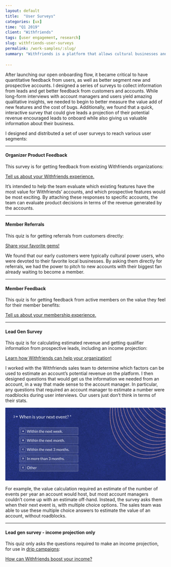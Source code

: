 ```yaml
---
layout: default
title:  "User Surveys"
categories: [ux]
time: "Q1 2019"
client: "Withfriends"
tags: [user engagement, research]
slug: withfriends-user-surveys
permalink: /work-samples/:slug/
summary: "Withfriends is a platform that allows cultural businesses and organizations to sell memberships. During Y Combinator, it became critical to collect qualitative and qualitative user feedback."

---
```


After launching our open onboarding flow, it became critical to have quantitative feedback from users, as well as better segment new and prospective accounts. I designed a series of surveys to collect information from leads and get better feedback from customers and accounts. While long-form interviews with account managers and users yield amazing qualitative insights, we needed to begin to better measure the value add of new features and the cost of bugs. Additionally, we found that a quick, interactive survey that could give leads a projection of their potential revenue encouraged leads to onboard while also giving us valuable information about their business.

I designed and distributed a set of user surveys to reach various user segments:

---

#### Organizer Product Feedback

This survey is for getting feedback from existing Withfriends organizations:

[Tell us about your Withfriends experience.](https://withfriends.typeform.com/to/cTXJE8?email=xxxxx)

It’s intended to help the team evaluate which existing features have the most value for Withfriends’ accounts, and which prospective features would be most exciting. By attaching these responses to specific accounts, the team can evaluate product decisions in terms of the revenue generated by the accounts.

---

#### Member Referrals

This quiz is for getting referrals from customers directly:

[Share your favorite gems!](https://withfriends.typeform.com/to/P80RQX)

We found that our early customers were typically cultural power users, who were devoted to their favorite local businesses. By asking them directly for referrals, we had the power to pitch to new accounts with their biggest fan already waiting to become a member.

---

#### Member Feedback

This quiz is for getting feedback from active members on the value they feel for their member benefits:

[Tell us about your membership experience.](https://withfriends.typeform.com/to/EHP4DE)

---

#### Lead Gen Survey

This quiz is for calculating estimated revenue and getting qualifier information from prospective leads, including an income projection:

[Learn how Withfriends can help your organization!](https://withfriends.typeform.com/to/RrUn9O?email=xxxxx)

I worked with the Withfriends sales team to determine which factors can be used to estimate an account’s potential revenue on the platform. I then designed questions that would get us the information we needed from an account, in a way that made sense to the account manager. In particular, any questions that required an account manager to estimate a number were roadblocks during user interviews. Our users just don’t think in terms of their stats.

<div class="device border-frame"><a href="#" data-featherlight="/assets/images/posts/surveys-question.png"><img src="/assets/images/posts/surveys-question.png" alt="The income projection calculator is based on questions users know how to answer." title="The income projection calculator is based on questions users know how to answer." class="device-interior"></a></div>

For example, the value calculation required an estimate of the number of events per year an account would host, but most account managers couldn’t come up with an estimate off-hand. Instead, the survey asks them when their next event is, with multiple choice options. The sales team was able to use these multiple choice answers to estimate the value of an account, without roadblocks.

---

#### Lead gen survey - income projection only

This quiz only asks the questions required to make an income projection, for use in [drip campaigns](/work-samples/drip-campaign/):

[How can Withfriends boost your income?](https://withfriends.typeform.com/to/yh1WaT?email=xxxxx)